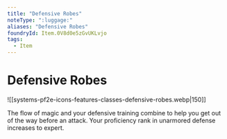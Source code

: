 ```yaml
---
title: "Defensive Robes"
noteType: ":luggage:"
aliases: "Defensive Robes"
foundryId: Item.0V8d0e5zGvUKLvjo
tags:
  - Item
---
```


# Defensive Robes
![[systems-pf2e-icons-features-classes-defensive-robes.webp|150]]

The flow of magic and your defensive training combine to help you get out of the way before an attack. Your proficiency rank in unarmored defense increases to expert.
